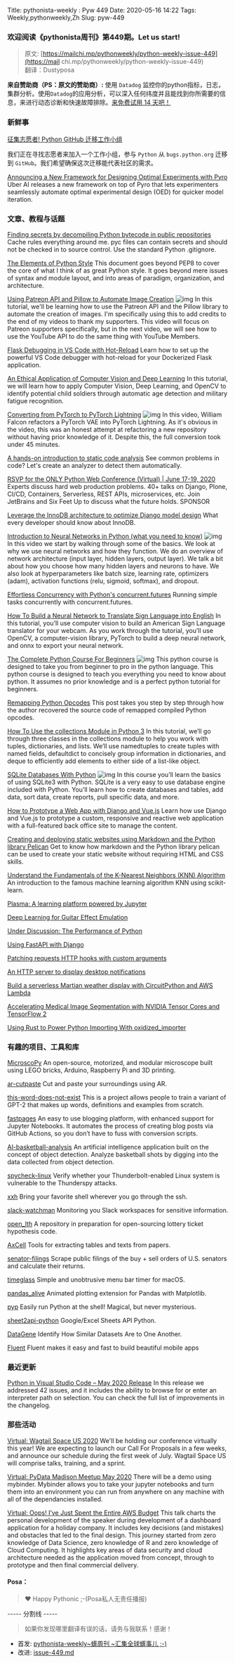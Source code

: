 Title: pythonista-weekly : Pyw 449
Date: 2020-05-16 14:22
Tags: Weekly,pythonweekly,Zh 
Slug: pyw-449

### 欢迎阅读《pythonista周刊》第449期。Let us start!


>原文: [https://mailchi.mp/pythonweekly/python-weekly-issue-449](https://mail chi.mp/pythonweekly/python-weekly-issue-449)  
>翻译：Dustyposa

**来自赞助商（PS：原文的赞助商）:**
使用 `Datadog` 监控你的python指标，日志，集群分析。使用`Datadog`的应用分析，可以深入任何纬度并且能找到你所需要的信息，来进行动态诊断和快速故障排除。[来免费试用 14 天吧！](https://www.datadoghq.com/dg/apm/python-troubleshooting/?utm_source=Advertisement&utm_medium=Advertisement&utm_campaign=PythonWeekly-Troubleshooting)

### 新鲜事

[征集志愿者! Python GitHub 迁移工作小组](https://pyfound.blogspot.com/2020/05/call-for-volunteers-python-github.html)

我们正在寻找志愿者来加入一个工作小组，参与 `Python` 从 `bugs.python.org` 迁移到 `GitHub`。我们希望确保这次迁移能代表社区的需求。

[Announcing a New Framework for Designing Optimal Experiments with Pyro](https://eng.uber.com/oed-pyro-release/)
Uber AI releases a new framework on top of Pyro that lets experimenters seamlessly automate optimal experimental design (OED) for quicker model iteration.

### 文章、教程与话题


[Finding secrets by decompiling Python bytecode in public repositories](https://blog.jse.li/posts/pyc/)
Cache rules everything around me. pyc files can contain secrets and should not be checked in to source control. Use the standard Python .gitignore.

[The Elements of Python Style](https://github.com/amontalenti/elements-of-python-style)
This document goes beyond PEP8 to cover the core of what I think of as great Python style. It goes beyond mere issues of syntax and module layout, and into areas of paradigm, organization, and architecture.

[Using Patreon API and Pillow to Automate Image Creation](https://www.youtube.com/watch?v=RO6JxDOVwLQ) ![img](https://mcusercontent.com/e2e180baf855ac797ef407fc7/images/af76283a-6e65-436c-967a-900427cf6399.png)
In this tutorial, we'll be learning how to use the Patreon API and the Pillow library to automate the creation of images. I'm specifically using this to add credits to the end of my videos to thank my supporters. This video will focus on Patreon supporters specifically, but in the next video, we will see how to use the YouTube API to do the same thing with YouTube Members. 

[Flask Debugging in VS Code with Hot-Reload](https://blog.theodo.com/2020/05/debug-flask-vscode/) 
Learn how to set up the powerful VS Code debugger with hot-reload for your Dockerized Flask application.

[An Ethical Application of Computer Vision and Deep Learning](https://www.pyimagesearch.com/2020/05/11/an-ethical-application-of-computer-vision-and-deep-learning-identifying-child-soldiers-through-automatic-age-and-military-fatigue-detection/)
In this tutorial, we will learn how to apply Computer Vision, Deep Learning, and OpenCV to identify potential child soldiers through automatic age detection and military fatigue recognition.

[Converting from PyTorch to PyTorch Lightning](https://www.youtube.com/watch?v=QHww1JH7IDU) ![img](https://mcusercontent.com/e2e180baf855ac797ef407fc7/images/af76283a-6e65-436c-967a-900427cf6399.png)
In this video, William Falcon refactors a PyTorch VAE into PyTorch Lightning. As it's obvious in the video, this was an honest attempt at refactoring a new repository without having prior knowledge of it. Despite this, the full conversion took under 45 minutes.

[A hands-on introduction to static code analysis](https://deepsource.io/blog/introduction-static-code-analysis/)
See common problems in code? Let's create an analyzer to detect them automatically.

[RSVP for the ONLY Python Web Conference (Virtual) | June 17-19, 2020](https://pythonwebconference.com/) 
Experts discuss hard web production problems. 40+ talks on Django, Plone, CI/CD, Containers, Serverless, REST APIs, microservices, etc. Join JetBrains and Six Feet Up to discuss what the future holds. SPONSOR

[Leverage the InnoDB architecture to optimize Django model design](https://t.co/GO1oixzPnO)
What every developer should know about InnoDB.

[Introduction to Neural Networks in Python (what you need to know)](https://www.youtube.com/watch?v=aBIGJeHRZLQ) ![img](https://mcusercontent.com/e2e180baf855ac797ef407fc7/images/af76283a-6e65-436c-967a-900427cf6399.png)
In this video we start by walking through some of the basics. We look at why we use neural networks and how they function. We do an overview of network architecture (input layer, hidden layers, output layer). We talk a bit about how you choose how many hidden layers and neurons to have. We also look at hyperparameters like batch size, learning rate, optimizers (adam), activation functions (relu, sigmoid, softmax), and dropout.

[Effortless Concurrency with Python's concurrent.futures](https://rednafi.github.io/digressions/python/2020/04/21/python-concurrent-futures.html)
Running simple tasks concurrently with concurrent.futures.

[How To Build a Neural Network to Translate Sign Language into English](https://www.digitalocean.com/community/tutorials/how-to-build-a-neural-network-to-translate-sign-language-into-english)
In this tutorial, you’ll use computer vision to build an American Sign Language translator for your webcam. As you work through the tutorial, you’ll use OpenCV, a computer-vision library, PyTorch to build a deep neural network, and onnx to export your neural network.

[The Complete Python Course For Beginners](https://www.youtube.com/watch?v=sxTmJE4k0ho) ![img](https://mcusercontent.com/e2e180baf855ac797ef407fc7/images/af76283a-6e65-436c-967a-900427cf6399.png)
This python course is designed to take you from beginner to pro in the python language. This python course is designed to teach you everything you need to know about python. It assumes no prior knowledge and is a perfect python tutorial for beginners. 

[Remapping Python Opcodes](https://medium.com/tenable-techblog/remapping-python-opcodes-67d79586bfd5)
This post takes you step by step through how the author recovered the source code of remapped compiled Python opcodes.

[How To Use the collections Module in Python 3](https://davidmuller.github.io/posts/2020/05/08/collections-module-Python3.html)
In this tutorial, we’ll go through three classes in the collections module to help you work with tuples, dictionaries, and lists. We’ll use namedtuples to create tuples with named fields, defaultdict to concisely group information in dictionaries, and deque to efficiently add elements to either side of a list-like object.

[SQLite Databases With Python](https://www.youtube.com/watch?v=byHcYRpMgI4) ![img](https://mcusercontent.com/e2e180baf855ac797ef407fc7/images/af76283a-6e65-436c-967a-900427cf6399.png)
In this course you’ll learn the basics of using SQLite3 with Python. SQLite is a very easy to use database engine included with Python. You’ll learn how to create databases and tables, add data, sort data, create reports, pull specific data, and more. 

[How to Prototype a Web App with Django and Vue.js](https://www.sitepoint.com/web-app-prototype-django-vue/)
Learn how use Django and Vue.js to prototype a custom, responsive and reactive web application with a full-featured back office site to manage the content.

[Creating and deploying static websites using Markdown and the Python library Pelican](https://shahayush.com/2020/03/web-pelican-intro/)
Get to know how markdown and the Python library pelican can be used to create your static website without requiring HTML and CSS skills.

[Understand the Fundamentals of the K-Nearest Neighbors (KNN) Algorithm](https://heartbeat.fritz.ai/understand-the-fundamentals-of-the-k-nearest-neighbors-knn-algorithm-533dc0c2f45a)
An introduction to the famous machine learning algorithm KNN using scikit-learn.

[Plasma: A learning platform powered by Jupyter](https://blog.jupyter.org/plasma-a-learning-platform-powered-by-jupyter-1b850fcd8624)

[Deep Learning for Guitar Effect Emulation](https://teddykoker.com/2020/05/deep-learning-for-guitar-effect-emulation/)

[Under Discussion: The Performance of Python](https://www.welcometothejungle.com/en/articles/btc-performance-python)

[Using FastAPI with Django](https://www.stavros.io/posts/fastapi-with-django/)

[Patching requests HTTP hooks with custom arguments](https://seds.nl/posts/http-hooks-with-custom-arguments/)

[An HTTP server to display desktop notifications](https://julienharbulot.com/notification-server.html)

[Build a serverless Martian weather display with CircuitPython and AWS Lambda](https://aws.amazon.com/blogs/compute/build-a-serverless-martian-weather-display-with-circuitpython-and-aws-lambda/)

[Accelerating Medical Image Segmentation with NVIDIA Tensor Cores and TensorFlow 2](https://devblogs.nvidia.com/accelerating-medical-image-segmentation-tensor-cores-tensorflow-2/)

[Using Rust to Power Python Importing With oxidized_importer](https://gregoryszorc.com/blog/2020/05/10/using-rust-to-power-python-importing-with-oxidized_importer/)



### 有趣的项目、工具和库

[MicroscoPy](https://github.com/IBM/MicroscoPy)
An open-source, motorized, and modular microscope built using LEGO bricks, Arduino, Raspberry Pi and 3D printing.

[ar-cutpaste](https://github.com/cyrildiagne/ar-cutpaste)
Cut and paste your surroundings using AR.

[this-word-does-not-exist](https://github.com/turtlesoupy/this-word-does-not-exist)
This is a project allows people to train a variant of GPT-2 that makes up words, definitions and examples from scratch.

[fastpages](https://github.com/fastai/fastpages)
An easy to use blogging platform, with enhanced support for Jupyter Notebooks. It automates the process of creating blog posts via GitHub Actions, so you don’t have to fuss with conversion scripts. 

[AI-basketball-analysis](https://github.com/chonyy/AI-basketball-analysis)
An artificial intelligence application built on the concept of object detection. Analyze basketball shots by digging into the data collected from object detection.

[spycheck-linux](https://github.com/BjornRuytenberg/spycheck-linux)
Verify whether your Thunderbolt-enabled Linux system is vulnerable to the Thunderspy attacks.

[xxh](https://github.com/xxh/xxh)
Bring your favorite shell wherever you go through the ssh.

[slack-watchman](https://github.com/PaperMtn/slack-watchman)
Monitoring you Slack workspaces for sensitive information.

[open_lth](https://github.com/facebookresearch/open_lth)
A repository in preparation for open-sourcing lottery ticket hypothesis code.

[AxCell](https://github.com/paperswithcode/axcell)
Tools for extracting tables and texts from papers.

[senator-filings](https://github.com/neelsomani/senator-filings)
Scrape public filings of the buy + sell orders of U.S. senators and calculate their returns.

[timeglass](https://github.com/mountwebs/timeglass)
Simple and unobtrusive menu bar timer for macOS.

[pandas_alive](https://github.com/JackMcKew/pandas_alive)
Animated plotting extension for Pandas with Matplotlib.

[pyp](https://github.com/hauntsaninja/pyp)
Easily run Python at the shell! Magical, but never mysterious.

[sheet2api-python](https://github.com/odwyersoftware/sheet2api-python/)
Google/Excel Sheets API Python.

[DataGene](https://github.com/firmai/datagene) 
Identify How Similar Datasets Are to One Another.

[Fluent](https://github.com/breitburg/fluent)
Fluent makes it easy and fast to build beautiful mobile apps



### 最近更新

[Python in Visual Studio Code – May 2020 Release](https://devblogs.microsoft.com/python/python-in-visual-studio-code-may-2020-release/)
In this release we addressed 42 issues, and it includes the ability to browse for or enter an interpreter path on selection. You can check the full list of improvements in the changelog. 

### 那些活动

[Virtual: Wagtail Space US 2020](https://us.wagtail.space/)
We'll be holding our conference virtually this year! We are expecting to launch our Call For Proposals in a few weeks, and announce our schedule during the first week of July. Wagtail Space US will comprise talks, training, and a sprint.

[Virtual: PyData Madison Meetup May 2020](https://www.meetup.com/PyData-Madison/events/270204693/)
There will be a demo using mybinder. Mybinder allows you to take your jupyter notebooks and turn them into an environment you can run from anywhere on any machine with all of the dependancies installed.

[Virtual: Oops! I’ve Just Spent the Entire AWS Budget](https://www.meetup.com/PyData-Edinburgh/events/270582907/)
This talk charts the personal development of the speaker during development of a dashboard application for a holiday company. It includes key decisions (and mistakes) and obstacles that led to the final design. This journey started from zero knowledge of Data Science, zero knowledge of R and zero knowledge of Cloud Computing. It highlights key areas of data security and cloud architecture needed as the application moved from concept, through to prototype and then final commercial delivery.
 

#### Posa：

> ❤️ Happy Pythonic ;-(Posa私人无责任播报)  

----- 分割线 -----

> 如果你发现哪里翻译有误的话，请务与我联系！感谢！




- 首发: [pythonista-weekly~蠎周刊 ~汇集全球蠎事儿 ;-)](http://weekly.pychina.org/python-weekly/pyw-449.html)
- 改进: [issue-449.md](https://github.com/PyChina/weekly/blob/master/content/python-weekly/issue%23449.md)

